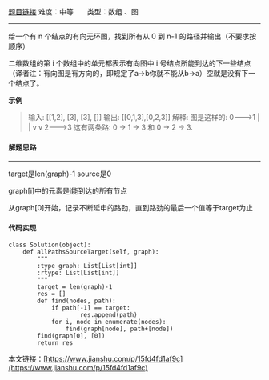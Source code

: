  [题目链接](https://leetcode-cn.com/problems/all-paths-from-source-to-target/)
难度：中等         &nbsp;&nbsp;&nbsp;&nbsp;&nbsp;&nbsp;类型：数组  、图
***
 给一个有 n 个结点的有向无环图，找到所有从 0 到 n-1 的路径并输出（不要求按顺序）

二维数组的第 i 个数组中的单元都表示有向图中 i 号结点所能到达的下一些结点（译者注：有向图是有方向的，即规定了a→b你就不能从b→a）空就是没有下一个结点了。



 
**示例**
> 输入: [[1,2], [3], [3], []] 
输出: [[0,1,3],[0,2,3]] 
解释: 图是这样的:
0--->1
|    |
v    v
2--->3
这有两条路: 0 -> 1 -> 3 和 0 -> 2 -> 3.


#### 解题思路
***
 target是len(graph)-1
source是0

graph[i]中的元素是i能到达的所有节点

从graph[0]开始，记录不断延申的路劲，直到路劲的最后一个值等于target为止



#### 代码实现
```
class Solution(object):
    def allPathsSourceTarget(self, graph):
        """
        :type graph: List[List[int]]
        :rtype: List[List[int]]
        """
        target = len(graph)-1
        res = []
        def find(nodes, path):
            if path[-1] == target:               
                    res.append(path)
            for i, node in enumerate(nodes):                            
                find(graph[node], path+[node])
        find(graph[0], [0])
        return res
```

本文链接：[https://www.jianshu.com/p/15fd4fd1af9c](https://www.jianshu.com/p/15fd4fd1af9c)

